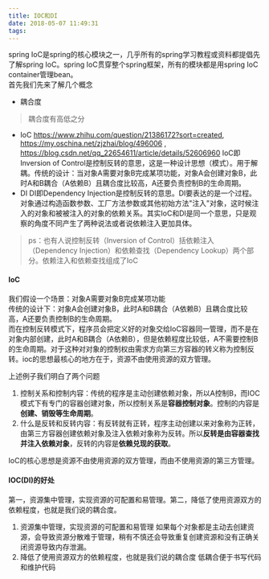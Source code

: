 ```yaml
---
title: IOC和DI
date: 2018-05-07 11:49:31
tags:
---
```

spring IoC是spring的核心模块之一，几乎所有的spring学习教程或资料都提倡先了解spring IoC。spring IoC贯穿整个spring框架，所有的模块都是用spring IoC container管理bean。  
首先我们先来了解几个概念
* 耦合度
> 耦合度有高低之分
* IoC https://www.zhihu.com/question/21386172?sort=created, https://my.oschina.net/zjzhai/blog/496006 , https://blog.csdn.net/qq_22654611/article/details/52606960
IoC即Inversion of Control是控制反转的意思，这是一种设计思想（模式）。用于解耦。传统的设计：当对象A需要对象B完成某项功能，对象A会创建对象B，此时A和B耦合（A依赖B）且耦合度比较高，A还要负责控制B的生命周期。
* DI
DI即Dependency Injection是控制反转的意思。DI要表达的是一个过程。对象通过构造函数参数、工厂方法参数或其他初始方法"注入"对象，这时候注入的对象和被被注入的对象的依赖关系。其实IoC和DI是同一个意思，只是观察的角度不同产生了两种说法或者说依赖注入更加具体。  
>ps：也有人说控制反转（Inversion of Control）括依赖注入（Dependency Injection）和依赖查找（Dependency Lookup）两个部分。依赖注入和依赖查找组成了IoC

#### IoC
我们假设一个场景：对象A需要对象B完成某项功能  
传统的设计下：对象A会创建对象B，此时A和B耦合（A依赖B）且耦合度比较高，A还要负责控制B的生命周期。  
而在控制反转模式下，程序员会把定义好的对象交给IoC容器同一管理，而不是在对象内部创建，此时A和B耦合（A依赖B），但是依赖程度比较低，A不需要控制B的生命周期。对于这种对对象的控制权由需求方向第三方容器的转义称为控制反转。ioc的思想最核心的地方在于，资源不由使用资源的双方管理。  

上述例子我们明白了两个问题  
1. 控制关系和控制内容：传统的程序是主动创建依赖对象，所以A控制B，而IOC模式下有专门的容器创建对象，所以控制关系是**容器控制对象**。控制的内容是**创建、销毁等生命周期**。  
2. 什么是反转和反转内容：有反转就有正转，程序主动创建以来对象称为正转，由第三方容器创建依赖对象及注入依赖对象称为反转。所以**反转是由容器查找并注入依赖对象**，反转的内容是**依赖兑现的获取**。  

IoC的核心思想是资源不由使用资源的双方管理，而由不使用资源的第三方管理。

#### IOC(DI)的好处
第一，资源集中管理，实现资源的可配置和易管理。第二，降低了使用资源双方的依赖程度，也就是我们说的耦合度。  
1. 资源集中管理，实现资源的可配置和易管理
如果每个对象都是主动去创建资源，会导致资源分散难于管理，稍有不慎还会导致重复创建资源和没有正确关闭资源导致内存泄漏。
2. 降低了使用资源双方的依赖程度，也就是我们说的耦合度
低耦合便于书写代码和维护代码
